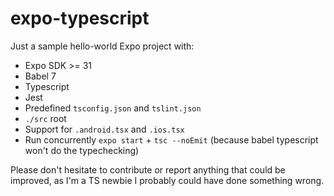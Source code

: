 # expo-typescript

Just a sample hello-world Expo project with:

- Expo SDK >= 31
- Babel 7
- Typescript
- Jest
- Predefined `tsconfig.json` and `tslint.json`
- `./src` root
- Support for `.android.tsx` and `.ios.tsx`
- Run concurrently `expo start` + `tsc --noEmit` (because babel typescript won't do the typechecking)

Please don't hesitate to contribute or report anything that could be improved, as I'm a TS newbie I probably could have done something wrong.


